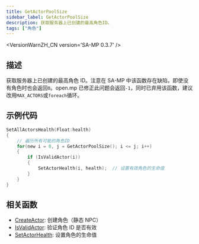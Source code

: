 ```yaml
---
title: GetActorPoolSize
sidebar_label: GetActorPoolSize
description: 获取服务器上已创建的最高角色ID。
tags: ["角色"]
---
```


<VersionWarnZH_CN version='SA-MP 0.3.7' />

## 描述

获取服务器上已创建的最高角色 ID。注意在 SA-MP 中该函数存在缺陷，即使没有角色时也会返回`0`。open.mp 已修正此问题会返回`-1`，同时已弃用该函数，建议改用`MAX_ACTORS`或`foreach`循环。

## 示例代码

```c
SetAllActorsHealth(Float:health)
{
    // 遍历所有可能的角色ID
    for(new i = 0, j = GetActorPoolSize(); i <= j; i++)
    {
        if (IsValidActor(i))
        {
            SetActorHealth(i, health);  // 设置有效角色的生命值
        }
    }
}
```

## 相关函数

- [CreateActor](CreateActor): 创建角色（静态 NPC）
- [IsValidActor](IsValidActor): 验证角色 ID 是否有效
- [SetActorHealth](SetActorHealth): 设置角色的生命值
